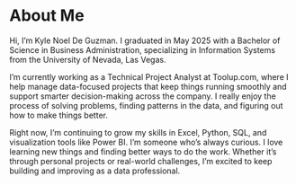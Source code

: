 # About Me
Hi, I’m Kyle Noel De Guzman. I graduated in May 2025 with a Bachelor of Science in Business Administration, specializing in Information Systems from the University of Nevada, Las Vegas.

I’m currently working as a Technical Project Analyst at Toolup.com, where I help manage data-focused projects that keep things running smoothly and support smarter decision-making across the company. I really enjoy the process of solving problems, finding patterns in the data, and figuring out how to make things better.

Right now, I’m continuing to grow my skills in Excel, Python, SQL, and visualization tools like Power BI. I’m someone who’s always curious. I love learning new things and finding better ways to do the work. Whether it’s through personal projects or real-world challenges, I’m excited to keep building and improving as a data professional.
